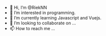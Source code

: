 - 👋 Hi, I’m @RiekNN
- 👀 I’m interested in programming.
- 🌱 I’m currently learning Javascript and Vuejs.
- 💞️ I’m looking to collaborate on ...
- 📫 How to reach me ...

<!---
RiekNN/RiekNN is a ✨ special ✨ repository because its `README.md` (this file) appears on your GitHub profile.
You can click the Preview link to take a look at your changes.
--->
